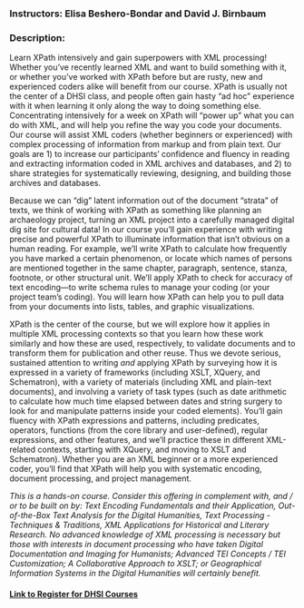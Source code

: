 ### Instructors: Elisa Beshero-Bondar and David J. Birnbaum

### Description: 
Learn XPath intensively and gain superpowers with XML processing! Whether you’ve recently learned XML and want to build something with it, or whether you’ve worked with XPath before but are rusty, new and experienced coders alike will benefit from our course. XPath is usually not the center of a DHSI class, and people often gain hasty “ad hoc” experience with it when learning it only along the way to doing something else. Concentrating intensively for a week on XPath will “power up” what you can do with XML, and will help you refine the way you code your documents. Our course will assist XML coders (whether beginners or experienced) with complex processing of information from markup and from plain text. Our goals are 1) to increase our participants’ confidence and fluency in reading and extracting information coded in XML archives and databases, and 2) to share strategies for systematically reviewing, designing, and building those archives and databases.

Because we can “dig” latent information out of the document “strata” of texts, we think of working with XPath as something like planning an archaeology project, turning an XML project into a carefully managed digital dig site for cultural data! 
In our course you’ll gain experience with writing precise and powerful XPath to illuminate information that isn’t obvious on a human reading. For example, we’ll write XPath to calculate how frequently you have marked a certain phenomenon, or locate which names of persons are mentioned together in the same chapter, paragraph, sentence, stanza, footnote, or other structural unit. We’ll apply XPath to check for accuracy of text encoding—to write schema rules to manage your coding (or your project team’s coding). You will learn how XPath can help you to pull data from your documents into lists, tables, and graphic visualizations. 

XPath is the center of the course, but we will explore how it applies in multiple XML processing contexts so that you learn how these work similarly and how these are used, respectively, to validate documents and to transform them for publication and other reuse. Thus we devote serious, sustained attention to writing *and* applying XPath by surveying how it is expressed in a variety of frameworks (including XSLT, XQuery, and Schematron), with a variety of materials (including XML and plain-text documents), and involving a variety of task types (such as date arithmetic to calculate how much time elapsed between dates and string surgery to look for and manipulate patterns inside your coded elements). You’ll gain fluency with XPath expressions and patterns, including predicates, operators, functions (from the core library and user-defined), regular expressions, and other features, and we’ll practice these in different XML-related contexts, starting with XQuery, and moving to XSLT and Schematron). Whether you are an XML beginner or a more experienced coder, you’ll find that XPath will help you with systematic encoding, document processing, and project management. 

*This is a hands-on course. Consider this offering in complement with, and / or to be built on by: Text Encoding Fundamentals and their Application, Out-of-the-Box Text Analysis for the Digital Humanities, Text Processing - Techniques & Traditions, XML Applications for Historical and Literary Research. No advanced knowledge of XML processing is necessary but those with interests in document processing who have taken Digital Documentation and Imaging for Humanists; Advanced TEI Concepts / TEI Customization; A Collaborative Approach to XSLT; or Geographical Information Systems in the Digital Humanities will certainly benefit.*

#### [Link to Register for DHSI Courses](https://www.regonline.ca/registration/Checkin.aspx?EventID=2039249)